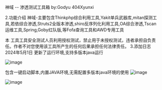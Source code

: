 神域 -- 渗透测试工具箱 by:Godyu 404Xyunxi

2.功能介绍
神域-主要包含Thinkphp综合利用工具,Yakit单兵武器库,mitan探测工具,若依综合渗透,Struts2全版本渗透,shiro反序列化利用工具,OA综合渗透,Tscan运维工具,Spring,Goby红队版,等Fofa查询工具和AWD专用工具

​本 工具工具安全测试人员利用授权测试，禁止用于未授权测试，违者承担自负责任。作者不对您使用该工具所产生的任何后果承担任何法律责任。
3.添加日志
2024年5月1日	更新了运行环境,支持多版本java运行

![image](https://github.com/xgodyu/hackTools/assets/108613516/7895d047-f3ab-4560-8d36-a7da36b32777)

包含一键启动脚本,内置JAVA环境,无需配置多版本java环境的使用
![image](https://github.com/xgodyu/hackTools/assets/108613516/f5dc7460-e75c-4004-8be0-e0906089cfbd)


![image](https://github.com/xgodyu/hackTools/assets/108613516/05dad4c8-cf79-4411-910b-63cc0a1c40f8)
